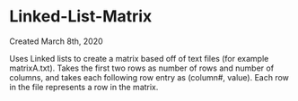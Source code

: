 # Linked-List-Matrix

Created March 8th, 2020

Uses Linked lists to create a matrix based off of text files (for example matrixA.txt). Takes the first two rows as number of rows 
and number of columns, and takes each following  row entry as (column#, value). Each row in the file represents a row in the matrix.
